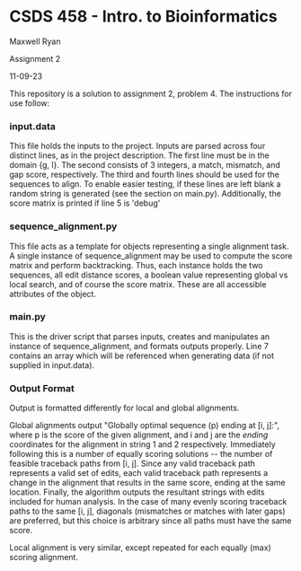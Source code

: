 # CSDS 458 - Intro. to Bioinformatics
Maxwell Ryan 

Assignment 2

11-09-23

This repository is a solution to assignment 2, problem 4.
The instructions for use follow:

### input.data

This file holds the inputs to the project. 
Inputs are parsed across four distinct lines, as in the project description. The first line must be in the domain {g, l}. 
The second consists of 3 integers, a match, mismatch, and gap score, respectively. 
The third and fourth lines should be used for the sequences to align.
To enable easier testing, if these lines are left blank a random string is generated (see the section on main.py).
Additionally, the score matrix is printed if line 5 is 'debug'

### sequence_alignment.py

This file acts as a template for objects representing a single alignment task. A single instance of sequence_alignment may be used to compute the score matrix and perform backtracking.
Thus, each instance holds the two sequences, all edit distance scores, a boolean value representing global vs local search, and of course the score matrix. These are all accessible attributes of the object.

### main.py

This is the driver script that parses inputs, creates and manipulates an instance of sequence_alignment, and formats outputs properly. Line 7 contains an array which will be referenced when generating data (if not supplied in input.data). 

### Output Format

Output is formatted differently for local and global alignments. 

Global alignments output "Globally optimal sequence (p) ending at [i, j]:", where p is the score of the given alignment, and i and j are the *ending* coordinates for the alignment in string 1 and 2 respectively.
Immediately following this is a number of equally scoring solutions -- the number of feasible traceback paths from [i, j]. Since any valid traceback path represents a valid set of edits, each valid traceback path represents a change in the alignment that results in the same score, ending at the same location. 
Finally, the algorithm outputs the resultant strings with edits included for human analysis. In the case of many evenly scoring traceback paths to the same [i, j], diagonals (mismatches or matches with later gaps) are preferred, but this choice is arbitrary since all paths must have the same score. 

Local alignment is very similar, except repeated for each equally (max) scoring alignment. 
 

